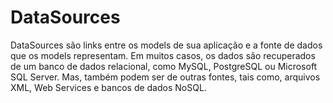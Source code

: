 # DataSources

DataSources são links entre os models de sua aplicação e a fonte de dados que os models representam. Em muitos casos, os dados são recuperados de um banco de dados relacional, como MySQL, PostgreSQL ou Microsoft SQL Server. Mas, também podem ser de outras fontes, tais como, arquivos XML, Web Services e bancos de dados NoSQL.
